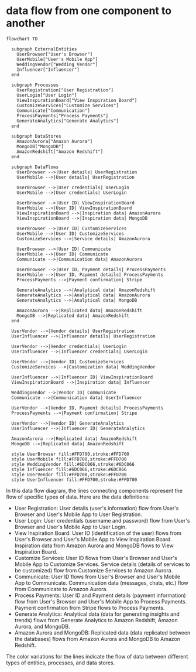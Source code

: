 # data flow from one component to another

```mermaid
flowchart TD

  subgraph ExternalEntities
    UserBrowser["User's Browser"]
    UserMobile["User's Mobile App"]
    WeddingVendor["Wedding Vendor"]
    Influencer["Influencer"]
  end

  subgraph Processes
    UserRegistration["User Registration"]
    UserLogin["User Login"]
    ViewInspirationBoard["View Inspiration Board"]
    CustomizeServices["Customize Services"]
    Communicate["Communication"]
    ProcessPayments["Process Payments"]
    GenerateAnalytics["Generate Analytics"]
  end

  subgraph DataStores
    AmazonAurora["Amazon Aurora"]
    MongoDB["MongoDB"]
    AmazonRedshift["Amazon Redshift"]
  end

  subgraph DataFlows
    UserBrowser -->|User details| UserRegistration
    UserMobile -->|User details| UserRegistration

    UserBrowser -->|User credentials| UserLogin
    UserMobile -->|User credentials| UserLogin

    UserBrowser -->|User ID| ViewInspirationBoard
    UserMobile -->|User ID| ViewInspirationBoard
    ViewInspirationBoard -->|Inspiration data| AmazonAurora
    ViewInspirationBoard -->|Inspiration data| MongoDB

    UserBrowser -->|User ID| CustomizeServices
    UserMobile -->|User ID| CustomizeServices
    CustomizeServices -->|Service details| AmazonAurora

    UserBrowser -->|User ID| Communicate
    UserMobile -->|User ID| Communicate
    Communicate -->|Communication data| AmazonAurora

    UserBrowser -->|User ID, Payment details| ProcessPayments
    UserMobile -->|User ID, Payment details| ProcessPayments
    ProcessPayments -->|Payment confirmation| Stripe

    GenerateAnalytics -->|Analytical data| AmazonRedshift
    GenerateAnalytics -->|Analytical data| AmazonAurora
    GenerateAnalytics -->|Analytical data| MongoDB

    AmazonAurora -->|Replicated data| AmazonRedshift
    MongoDB -->|Replicated data| AmazonRedshift
  end

  UserVendor -->|Vendor details| UserRegistration
  UserInfluencer -->|Influencer details| UserRegistration

  UserVendor -->|Vendor credentials| UserLogin
  UserInfluencer -->|Influencer credentials| UserLogin

  UserVendor -->|Vendor ID| CustomizeServices
  CustomizeServices -->|Customization data| WeddingVendor

  UserInfluencer -->|Influencer ID| ViewInspirationBoard
  ViewInspirationBoard -->|Inspiration data| Influencer

  WeddingVendor -->|Vendor ID| Communicate
  Communicate -->|Communication data| UserInfluencer

  UserVendor -->|Vendor ID, Payment details| ProcessPayments
  ProcessPayments -->|Payment confirmation| Stripe

  UserVendor -->|Vendor ID| GenerateAnalytics
  UserInfluencer -->|Influencer ID| GenerateAnalytics

  AmazonAurora -->|Replicated data| AmazonRedshift
  MongoDB -->|Replicated data| AmazonRedshift

  style UserBrowser fill:#FFD700,stroke:#FFD700
  style UserMobile fill:#FFD700,stroke:#FFD700
  style WeddingVendor fill:#6DC066,stroke:#6DC066
  style Influencer fill:#6DC066,stroke:#6DC066
  style UserVendor fill:#FFD700,stroke:#FFD700
  style UserInfluencer fill:#FFD700,stroke:#FFD700
```

In this data flow diagram, the lines connecting components represent the flow of specific types of data. Here are the data definitions:

- User Registration: User details (user's information) flow from User's Browser and User's Mobile App to User Registration.
- User Login: User credentials (username and password) flow from User's Browser and User's Mobile App to User Login.
- View Inspiration Board: User ID (identification of the user) flows from User's Browser and User's Mobile App to View Inspiration Board. Inspiration data from Amazon Aurora and MongoDB flows to View Inspiration Board.
- Customize Services: User ID flows from User's Browser and User's Mobile App to Customize Services. Service details (details of services to be customized) flow from Customize Services to Amazon Aurora.
- Communicate: User ID flows from User's Browser and User's Mobile App to Communicate. Communication data (messages, chats, etc.) flow from Communicate to Amazon Aurora.
- Process Payments: User ID and Payment details (payment information) flow from User's Browser and User's Mobile App to Process Payments. Payment confirmation from Stripe flows to Process Payments.
- Generate Analytics: Analytical data (data for generating insights and trends) flows from Generate Analytics to Amazon Redshift, Amazon Aurora, and MongoDB.
- Amazon Aurora and MongoDB: Replicated data (data replicated between the databases) flows from Amazon Aurora and MongoDB to Amazon Redshift.

The color variations for the lines indicate the flow of data between different types of entities, processes, and data stores.